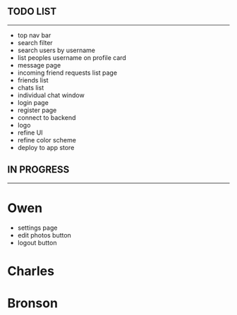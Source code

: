 ## TODO LIST
----------------------------------------------------------------
- top nav bar
- search filter
- search users by username
- list peoples username on profile card
- message page
- incoming friend requests list page
- friends list
- chats list
- individual chat window
- login page
- register page
- connect to backend
- logo
- refine UI
- refine color scheme
- deploy to app store





## IN PROGRESS
----------------------------------------------------------------

# Owen
- settings page
- edit photos button
- logout button


# Charles



# Bronson

